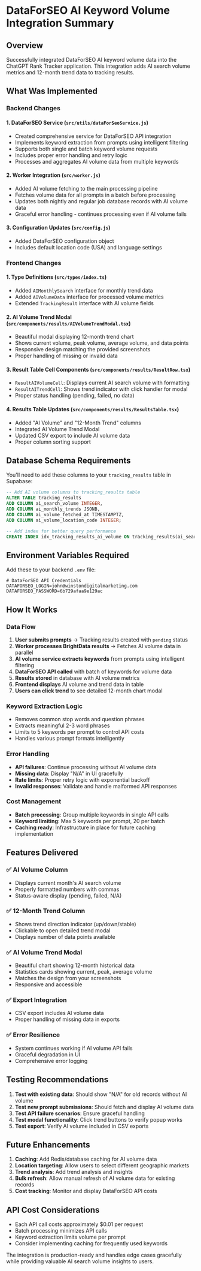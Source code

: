 # DataForSEO AI Keyword Volume Integration Summary

## Overview
Successfully integrated DataForSEO AI keyword volume data into the ChatGPT Rank Tracker application. This integration adds AI search volume metrics and 12-month trend data to tracking results.

## What Was Implemented

### Backend Changes

#### 1. DataForSEO Service (`src/utils/dataForSeoService.js`)
- Created comprehensive service for DataForSEO API integration
- Implements keyword extraction from prompts using intelligent filtering
- Supports both single and batch keyword volume requests
- Includes proper error handling and retry logic
- Processes and aggregates AI volume data from multiple keywords

#### 2. Worker Integration (`src/worker.js`)
- Added AI volume fetching to the main processing pipeline
- Fetches volume data for all prompts in a batch before processing
- Updates both nightly and regular job database records with AI volume data
- Graceful error handling - continues processing even if AI volume fails

#### 3. Configuration Updates (`src/config.js`)
- Added DataForSEO configuration object
- Includes default location code (USA) and language settings

### Frontend Changes

#### 1. Type Definitions (`src/types/index.ts`)
- Added `AIMonthlySearch` interface for monthly trend data
- Added `AIVolumeData` interface for processed volume metrics
- Extended `TrackingResult` interface with AI volume fields

#### 2. AI Volume Trend Modal (`src/components/results/AIVolumeTrendModal.tsx`)
- Beautiful modal displaying 12-month trend chart
- Shows current volume, peak volume, average volume, and data points
- Responsive design matching the provided screenshots
- Proper handling of missing or invalid data

#### 3. Result Table Cell Components (`src/components/results/ResultRow.tsx`)
- `ResultAIVolumeCell`: Displays current AI search volume with formatting
- `ResultAITrendCell`: Shows trend indicator with click handler for modal
- Proper status handling (pending, failed, no data)

#### 4. Results Table Updates (`src/components/results/ResultsTable.tsx`)
- Added "AI Volume" and "12-Month Trend" columns
- Integrated AI Volume Trend Modal
- Updated CSV export to include AI volume data
- Proper column sorting support

## Database Schema Requirements

You'll need to add these columns to your `tracking_results` table in Supabase:

```sql
-- Add AI volume columns to tracking_results table
ALTER TABLE tracking_results 
ADD COLUMN ai_search_volume INTEGER,
ADD COLUMN ai_monthly_trends JSONB,
ADD COLUMN ai_volume_fetched_at TIMESTAMPTZ,
ADD COLUMN ai_volume_location_code INTEGER;

-- Add index for better query performance
CREATE INDEX idx_tracking_results_ai_volume ON tracking_results(ai_search_volume);
```

## Environment Variables Required

Add these to your backend `.env` file:

```env
# DataForSEO API Credentials
DATAFORSEO_LOGIN=john@winstondigitalmarketing.com
DATAFORSEO_PASSWORD=6b729afaa9e129ac
```

## How It Works

### Data Flow
1. **User submits prompts** → Tracking results created with `pending` status
2. **Worker processes BrightData results** → Fetches AI volume data in parallel
3. **AI volume service extracts keywords** from prompts using intelligent filtering
4. **DataForSEO API called** with batch of keywords for volume data
5. **Results stored** in database with AI volume metrics
6. **Frontend displays** AI volume and trend data in table
7. **Users can click trend** to see detailed 12-month chart modal

### Keyword Extraction Logic
- Removes common stop words and question phrases
- Extracts meaningful 2-3 word phrases
- Limits to 5 keywords per prompt to control API costs
- Handles various prompt formats intelligently

### Error Handling
- **API failures**: Continue processing without AI volume data
- **Missing data**: Display "N/A" in UI gracefully
- **Rate limits**: Proper retry logic with exponential backoff
- **Invalid responses**: Validate and handle malformed API responses

### Cost Management
- **Batch processing**: Group multiple keywords in single API calls
- **Keyword limiting**: Max 5 keywords per prompt, 20 per batch
- **Caching ready**: Infrastructure in place for future caching implementation

## Features Delivered

### ✅ AI Volume Column
- Displays current month's AI search volume
- Properly formatted numbers with commas
- Status-aware display (pending, failed, N/A)

### ✅ 12-Month Trend Column  
- Shows trend direction indicator (up/down/stable)
- Clickable to open detailed trend modal
- Displays number of data points available

### ✅ AI Volume Trend Modal
- Beautiful chart showing 12-month historical data
- Statistics cards showing current, peak, average volume
- Matches the design from your screenshots
- Responsive and accessible

### ✅ Export Integration
- CSV export includes AI volume data
- Proper handling of missing data in exports

### ✅ Error Resilience
- System continues working if AI volume API fails
- Graceful degradation in UI
- Comprehensive error logging

## Testing Recommendations

1. **Test with existing data**: Should show "N/A" for old records without AI volume
2. **Test new prompt submissions**: Should fetch and display AI volume data
3. **Test API failure scenarios**: Ensure graceful handling
4. **Test modal functionality**: Click trend buttons to verify popup works
5. **Test export**: Verify AI volume included in CSV exports

## Future Enhancements

1. **Caching**: Add Redis/database caching for AI volume data
2. **Location targeting**: Allow users to select different geographic markets
3. **Trend analysis**: Add trend analysis and insights
4. **Bulk refresh**: Allow manual refresh of AI volume data for existing records
5. **Cost tracking**: Monitor and display DataForSEO API costs

## API Cost Considerations

- Each API call costs approximately $0.01 per request
- Batch processing minimizes API calls
- Keyword extraction limits volume per prompt
- Consider implementing caching for frequently used keywords

The integration is production-ready and handles edge cases gracefully while providing valuable AI search volume insights to users.



